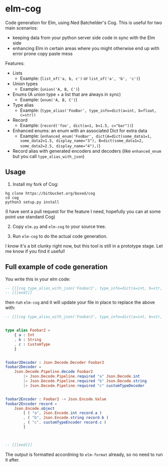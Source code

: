 # elm-cog

Code generation for Elm, using Ned Batchelder's Cog. This is useful for two main scenarios:

- keeping data from your python server side code in sync with the Elm side
- enhancing Elm in certain areas where you might otherwise end up with error prone copy paste mess

Features:

- Lists 
  - Example: (`list_of('a, b, c')` or `list_of('a', 'b', 'c')`)
- Union types 
  - Example: (`union('A, B, C')`)
- Enums (A union type + a list that are always in sync) 
  - Example: (`enum('A, B, C')`)
- Type alias 
  - Example: (`type_alias('FooBar', type_info=dict(a=int, b=float, c=str))`
- Record 
  - Example: (`record('foo', dict(a=1, b=1.5, c="bar"))`)
- Enhanced enums: an enum with an associated Dict for extra data 
  - Example: (`enhanced_enum('FooBar', dict(A=dict(some_data1=1, some_data2=1.5, display_name="3"), B=dict(some_data1=2, some_data2=2.5, display_name="4"),)`)
- Record alias with generated encoders and decoders (like `enhanced_enum` but you call `type_alias_with_json`)


## Usage

1. Install my fork of Cog: 

```shell
hg clone https://bitbucket.org/boxed/cog
cd cog
python3 setup.py install
```

(I have sent a pull request for the feature I need, hopefully you can at some point use standard Cog)

2. Copy `elm.py` and `elm-cog` to your source tree.  

3. Run `elm-cog` to do the actual code generation.

I know it's a bit clunky right now, but this tool is still in a prototype stage. Let me know if you find it useful!

## Full example of code generation

You write this in your elm code:

```elm
-- [[[cog type_alias_with_json('Foobar2', type_info=dict(a=int, b=str, c='CustomType')) ]]]
-- [[[end]]]
```

then run `elm-cog` and it will update your file in place to replace the above with:

```elm
-- [[[cog type_alias_with_json('Foobar2', type_info=dict(a=int, b=str, c='CustomType')) ]]]


type alias Foobar2 =
    { a : Int
    , b : String
    , c : CustomType
    }


foobar2Decoder : Json.Decode.Decoder Foobar2
foobar2Decoder =
    Json.Decode.Pipeline.decode Foobar2
        |> Json.Decode.Pipeline.required "a" Json.Decode.int
        |> Json.Decode.Pipeline.required "b" Json.Decode.string
        |> Json.Decode.Pipeline.required "c" customTypeDecoder


foobar2Encoder : Foobar2 -> Json.Encode.Value
foobar2Encoder record =
    Json.Encode.object
        [ ( "a", Json.Encode.int record.a )
        , ( "b", Json.Encode.string record.b )
        , ( "c", customTypeEncoder record.c )
        ]



-- [[[end]]]

```

The output is formatted accordning to `elm-format` already, so no need to run it after.
